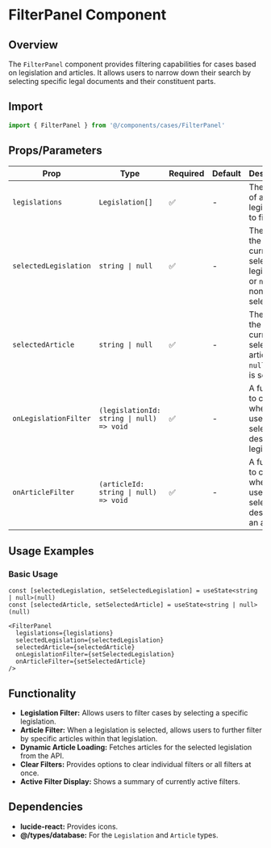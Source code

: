 # FilterPanel Component

## Overview
The `FilterPanel` component provides filtering capabilities for cases based on legislation and articles. It allows users to narrow down their search by selecting specific legal documents and their constituent parts.

## Import
```typescript
import { FilterPanel } from '@/components/cases/FilterPanel'
```

## Props/Parameters

| Prop | Type | Required | Default | Description |
|---|---|---|---|---|
| `legislations` | `Legislation[]` | ✅ | - | The array of available legislations to filter by. |
| `selectedLegislation` | `string \| null` | ✅ | - | The ID of the currently selected legislation, or `null` if none is selected. |
| `selectedArticle` | `string \| null` | ✅ | - | The ID of the currently selected article, or `null` if none is selected. |
| `onLegislationFilter` | `(legislationId: string \| null) => void` | ✅ | - | A function to call when the user selects or deselects a legislation. |
| `onArticleFilter` | `(articleId: string \| null) => void` | ✅ | - | A function to call when the user selects or deselects an article. |

## Usage Examples

### Basic Usage
```tsx
const [selectedLegislation, setSelectedLegislation] = useState<string | null>(null)
const [selectedArticle, setSelectedArticle] = useState<string | null>(null)

<FilterPanel
  legislations={legislations}
  selectedLegislation={selectedLegislation}
  selectedArticle={selectedArticle}
  onLegislationFilter={setSelectedLegislation}
  onArticleFilter={setSelectedArticle}
/>
```

## Functionality

- **Legislation Filter:** Allows users to filter cases by selecting a specific legislation.
- **Article Filter:** When a legislation is selected, allows users to further filter by specific articles within that legislation.
- **Dynamic Article Loading:** Fetches articles for the selected legislation from the API.
- **Clear Filters:** Provides options to clear individual filters or all filters at once.
- **Active Filter Display:** Shows a summary of currently active filters.

## Dependencies

- **lucide-react:** Provides icons.
- **@/types/database:** For the `Legislation` and `Article` types. 